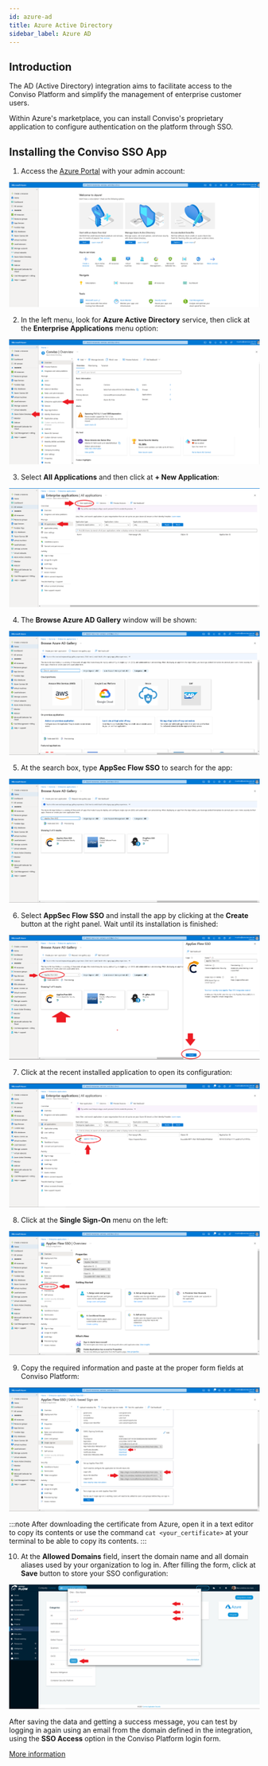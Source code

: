 ```yaml
---
id: azure-ad
title: Azure Active Directory
sidebar_label: Azure AD
---
```


## Introduction

The AD (Active Directory) integration aims to facilitate access to the Conviso Platform and simplify the management of enterprise customer users.

Within Azure's marketplace, you can install Conviso's proprietary application to configure authentication on the platform through SSO.

## Installing the Conviso SSO App

1. Access the [Azure Portal](https://portal.azure.com/) with your admin account:

<div style={{textAlign: 'center'}}>

![img](../../static/img/azure-ad-img1.png)

</div>

2. In the left menu, look for **Azure Active Directory** service, then click at the **Enterprise Applications** menu option:

<div style={{textAlign: 'center'}}>

![img](../../static/img/azure-ad-img2.png)

</div>

3. Select **All Applications** and then click at **+ New Application**:

<div style={{textAlign: 'center'}}>

![img](../../static/img/azure-ad-img3.png)

</div>

4. The **Browse Azure AD Gallery** window will be shown: 

<div style={{textAlign: 'center'}}>

![img](../../static/img/azure-ad-img4.png)

</div>

5. At the search box, type **AppSec Flow SSO** to search for the app:

<div style={{textAlign: 'center'}}>

![img](../../static/img/azure-ad-img5.png)

</div>

6. Select **AppSec Flow SSO** and install the app by clicking at the **Create** button at the right panel. Wait until its installation is finished:

<div style={{textAlign: 'center'}}>

![img](../../static/img/azure-ad-img6.png)

</div>

7. Click at the recent installed application to open its configuration: 

<div style={{textAlign: 'center'}}>

![img](../../static/img/azure-ad-img7.png)

</div>

8. Click at the **Single Sign-On** menu on the left:

<div style={{textAlign: 'center'}}>

![img](../../static/img/azure-ad-img8.png)

</div>

9. Copy the required information and paste at the proper form fields at Conviso Platform:

<div style={{textAlign: 'center'}}>

![img](../../static/img/azure-ad-img9.png)

</div>

:::note
After downloading the certificate from Azure, open it in a text editor to copy its contents or use the command ```cat <your_certificate>``` at your terminal to be able to copy its contents.
:::

10. At the **Allowed Domains** field, insert the domain name and all domain aliases used by your organization to log in. After filling the form, click at **Save** button to store your SSO configuration:

<div style={{textAlign: 'center'}}>

![img](../../static/img/azure-ad-img10.png)

</div>

After saving the data and getting a success message, you can test by logging in again using an email from the domain defined in the integration, using the **SSO Access** option in the Conviso Platform login form.

[More information](https://docs.microsoft.com/en-us/azure/active-directory/saas-apps/appsec-flow-sso-tutorial)
